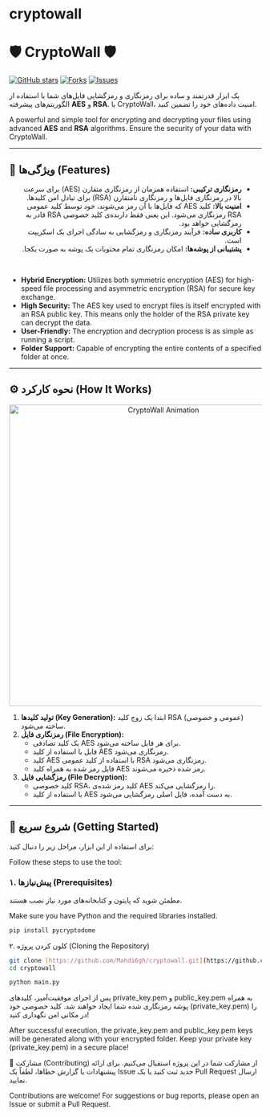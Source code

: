 # cryptowall

# 🛡️ CryptoWall 🛡️

[![GitHub stars](https://img.shields.io/github/stars/Mahdi6gh/cryptowall?style=social)](https://github.com/Mahdi6gh/cryptowall/stargazers)
[![Forks](https://img.shields.io/github/forks/Mahdi6gh/cryptowall?style=social)](https://github.com/Mahdi6gh/cryptowall/network/members)
[![Issues](https://img.shields.io/github/issues/Mahdi6gh/cryptowall)](https://github.com/Mahdi6gh/cryptowall/issues)

یک ابزار قدرتمند و ساده برای رمزنگاری و رمزگشایی فایل‌های شما با استفاده از الگوریتم‌های پیشرفته **AES** و **RSA**. با CryptoWall، امنیت داده‌های خود را تضمین کنید.

A powerful and simple tool for encrypting and decrypting your files using advanced **AES** and **RSA** algorithms. Ensure the security of your data with CryptoWall.

---

## 🌟 ویژگی‌ها (Features)

<div dir="rtl">

- **رمزنگاری ترکیبی:** استفاده همزمان از رمزنگاری متقارن (AES) برای سرعت بالا در رمزنگاری فایل‌ها و رمزنگاری نامتقارن (RSA) برای تبادل امن کلیدها.
- **امنیت بالا:** کلید AES که فایل‌ها با آن رمز می‌شوند، خود توسط کلید عمومی RSA رمزنگاری می‌شود. این یعنی فقط دارنده‌ی کلید خصوصی RSA قادر به رمزگشایی خواهد بود.
- **کاربری ساده:** فرآیند رمزنگاری و رمزگشایی به سادگی اجرای یک اسکریپت است.
- **پشتیبانی از پوشه‌ها:** امکان رمزنگاری تمام محتویات یک پوشه به صورت یکجا.

</div>

<br>

<div dir="ltr">

- **Hybrid Encryption:** Utilizes both symmetric encryption (AES) for high-speed file processing and asymmetric encryption (RSA) for secure key exchange.
- **High Security:** The AES key used to encrypt files is itself encrypted with an RSA public key. This means only the holder of the RSA private key can decrypt the data.
- **User-Friendly:** The encryption and decryption process is as simple as running a script.
- **Folder Support:** Capable of encrypting the entire contents of a specified folder at once.

</div>

---

## ⚙️ نحوه کارکرد (How It Works)

<p align="center">
  <img src="https://i.imgur.com/CHb9SoL.gif" alt="CryptoWall Animation" width="600"/>
</p>

1.  **تولید کلیدها (Key Generation):** ابتدا یک زوج کلید RSA (عمومی و خصوصی) ساخته می‌شود.
2.  **رمزنگاری فایل (File Encryption):**
    - یک کلید تصادفی AES برای هر فایل ساخته می‌شود.
    - فایل با استفاده از کلید AES رمزنگاری می‌شود.
    - کلید AES با استفاده از کلید عمومی RSA رمزنگاری می‌شود.
    - فایل رمز شده به همراه کلید AES رمز شده ذخیره می‌شوند.
3.  **رمزگشایی فایل (File Decryption):**
    - کلید خصوصی RSA، کلید رمز شده‌ی AES را رمزگشایی می‌کند.
    - با استفاده از کلید AES به دست آمده، فایل اصلی رمزگشایی می‌شود.

---

## 🚀 شروع سریع (Getting Started)

برای استفاده از این ابزار، مراحل زیر را دنبال کنید:

Follow these steps to use the tool:

### ۱. پیش‌نیازها (Prerequisites)

مطمئن شوید که پایتون و کتابخانه‌های مورد نیاز نصب هستند.

Make sure you have Python and the required libraries installed.

```bash
pip install pycryptodome
```

۲. کلون کردن پروژه (Cloning the Repository)

```bash
git clone [https://github.com/Mahdi6gh/cryptowall.git](https://github.com/Mahdi6gh/cryptowall.git)
cd cryptowall
```

```bash
python main.py
```

پس از اجرای موفقیت‌آمیز، کلیدهای private_key.pem و public_key.pem به همراه پوشه رمزنگاری شده شما ایجاد خواهند شد. کلید خصوصی خود (private_key.pem) را در مکانی امن نگهداری کنید!

After successful execution, the private_key.pem and public_key.pem keys will be generated along with your encrypted folder. Keep your private key (private_key.pem) in a secure place!

🤝 مشارکت (Contributing)
از مشارکت شما در این پروژه استقبال می‌کنیم. برای ارائه پیشنهادات یا گزارش خطاها، لطفاً یک Issue جدید ثبت کنید یا یک Pull Request ارسال نمایید.

Contributions are welcome! For suggestions or bug reports, please open an Issue or submit a Pull Request.
